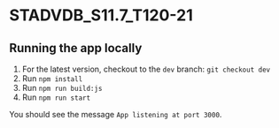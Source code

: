 # STADVDB_S11.7_T120-21
## Running the app locally
1. For the latest version, checkout to the `dev` branch: `git checkout dev`
1. Run `npm install`
1. Run `npm run build:js`
1. Run `npm run start`

You should see the message `App listening at port 3000`.
